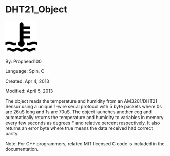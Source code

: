 # DHT21_Object

![1348204046_177.png](1348204046_177.png)

By: Prophead100

Language: Spin, C

Created: Apr 4, 2013

Modified: April 5, 2013

The object reads the temperature and humidity from an AM3201/DHT21 Sensor using a unique 1-wire serial protocol with 5 byte packets where 0s are 26uS long and 1s are 70uS. The object launches another cog and automatically returns the temperature and humidity to variables in memory every few seconds as degrees F and relative percent respectively. It also returns an error byte where true means the data received had correct parity.

Note: For C++ programmers, related MIT licensed C code is included in the documentation.
